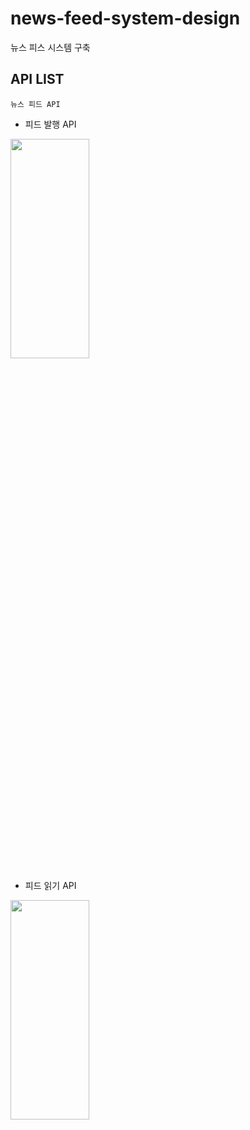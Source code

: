 # news-feed-system-design
뉴스 피스 시스템 구축

## API LIST  
`뉴스 피드 API`  
- 피드 발행 API
<img src = "https://github.com/hong9Lee/news-feed-system-design/assets/94272140/916209cb-9b13-4e7c-ba02-5b74a48f91a3" width="50%" height="30%">  


- 피드 읽기 API
<img src = "https://github.com/hong9Lee/news-feed-system-design/assets/94272140/15ea4849-d7d6-4cb7-b47d-aaafc391803a" width="50%" height="30%">
